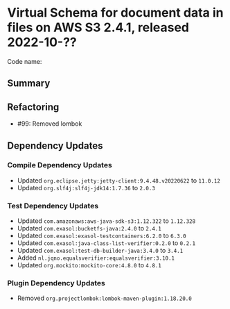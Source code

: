 # Virtual Schema for document data in files on AWS S3 2.4.1, released 2022-10-??

Code name:

## Summary

## Refactoring

* #99: Removed lombok

## Dependency Updates

### Compile Dependency Updates

* Updated `org.eclipse.jetty:jetty-client:9.4.48.v20220622` to `11.0.12`
* Updated `org.slf4j:slf4j-jdk14:1.7.36` to `2.0.3`

### Test Dependency Updates

* Updated `com.amazonaws:aws-java-sdk-s3:1.12.322` to `1.12.328`
* Updated `com.exasol:bucketfs-java:2.4.0` to `2.4.1`
* Updated `com.exasol:exasol-testcontainers:6.2.0` to `6.3.0`
* Updated `com.exasol:java-class-list-verifier:0.2.0` to `0.2.1`
* Updated `com.exasol:test-db-builder-java:3.4.0` to `3.4.1`
* Added `nl.jqno.equalsverifier:equalsverifier:3.10.1`
* Updated `org.mockito:mockito-core:4.8.0` to `4.8.1`

### Plugin Dependency Updates

* Removed `org.projectlombok:lombok-maven-plugin:1.18.20.0`
